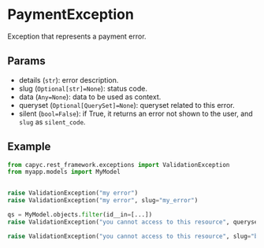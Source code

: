 # PaymentException


Exception that represents a payment error.

## Params
- details (`str`): error description.
- slug (`Optional[str]=None`): status code.
- data (`Any=None`): data to be used as context.
- queryset (`Optional[QuerySet]=None`): queryset related to this error.
- silent (`bool=False`): if True, it returns an error not shown to the user, and `slug` as `silent_code`.

## Example

```py
from capyc.rest_framework.exceptions import ValidationException
from myapp.models import MyModel


raise ValidationException("my error")
raise ValidationException("my error", slug="my_error")

qs = MyModel.objects.filter(id__in=[...])
raise ValidationException("you cannot access to this resource", queryset=qs, data={"ids": [...]})

raise ValidationException("you cannot access to this resource", slug="bad-resource", silent=True, data={"allowed_resources": [...]})
```
